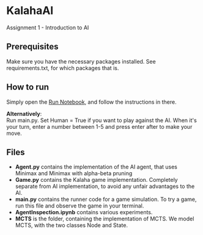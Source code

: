 # KalahaAI
Assignment 1 - Introduction to AI

## Prerequisites
Make sure you have the necessary packages installed. See requirements.txt, for which packages that is. 

## How to run
Simply open the [Run Notebook](./Run_Notebook.ipynb), and follow the instructions in there. 

**Alternatively**: <br>
Run main.py. Set Human = True if you want to play against the AI. When it's your turn, enter a number between 1-5 and
press enter after to make your move. 

## Files 
* **Agent.py** contains the implementation of the AI agent, that uses Minimax and Minimax with alpha-beta pruning 
* **Game.py** contains the Kalaha game implementation. Completely separate from AI implementation, to avoid any 
unfair advantages to the AI. 
* **main.py** contains the runner code for a game simulation. To try a game, run this file and observe the game in 
your terminal. 
* **AgentInspection.ipynb** contains various experiments. 
* **MCTS** is the folder, containing the implementation of MCTS. We model MCTS, with the two classes Node and State. 
 

